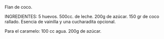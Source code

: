 Flan de coco.

INGREDIENTES:
 5 huevos.
 500cc. de leche.
 200g de azúcar.
 150 gr de coco rallado.
 Esencia de vainilla y una cucharadita opcional.

 Para el caramelo:
  100 cc agua. 
  200g de azúcar.


